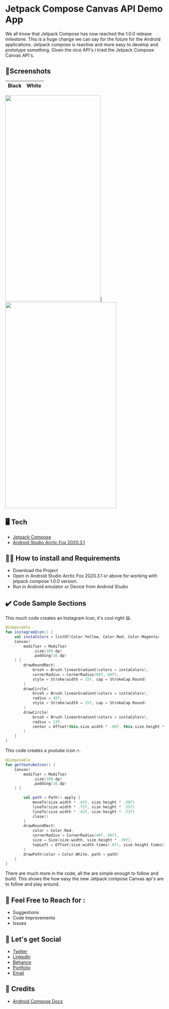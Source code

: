 # Jetpack Compose Canvas API Demo App
We all know that Jetpack Compose has now reached the 1.0.0 release milestone. This is a huge change we can say for the future for the Android applications. 
Jetpack compose is reactive and more easy to develop and prototype something. 
Given the nice API's i tried the Jetpack Compose Canvas API's.

## 📱Screenshots
Black | White
------------ | -------------
<img src="https://github.com/worstkiller/jetpackcompose_canvas_icon_pack
/blob/master/screenshots/black_2.jpg" height="649" width="300">|<img src="https://github.com/worstkiller/jetpackcompose_canvas_icon_pack
/blob/master/screenshots/white_1.jpg.jpg" height="649" width="350">

## 🖥️ Tech
- [Jetpack Compose](https://developer.android.com/jetpack/compose)
- [Android Studio Arctic Fox 2020.3.1](https://android-developers.googleblog.com/2021/05/android-studio-arctic-fox-beta.html)


## 👩‍💻 How to install and Requirements
- Download the Project
- Open in Android Studio Arctic Fox 2020.3.1 or above for working with jetpack compose 1.0.0 version.
- Run in Android emulator or Device from Android Studio


## ✔️ Code Sample Sections
This much code creates an Instagram Icon, it's cool right 😃.
```kotlin
@Composable
fun instagramIcon() {
    val instaColors = listOf(Color.Yellow, Color.Red, Color.Magenta)
    Canvas(
        modifier = Modifier
            .size(100.dp)
            .padding(16.dp)
    ) {
        drawRoundRect(
            brush = Brush.linearGradient(colors = instaColors),
            cornerRadius = CornerRadius(60f, 60f),
            style = Stroke(width = 15f, cap = StrokeCap.Round)
        )
        drawCircle(
            brush = Brush.linearGradient(colors = instaColors),
            radius = 45f,
            style = Stroke(width = 15f, cap = StrokeCap.Round)
        )
        drawCircle(
            brush = Brush.linearGradient(colors = instaColors),
            radius = 13f,
            center = Offset(this.size.width * .80f, this.size.height * 0.20f),
        )
    }
}
```

This code creates a youtube icon 🔥.
```kotlin
@Composable
fun getYoutubeIcon() {
    Canvas(
        modifier = Modifier
            .size(100.dp)
            .padding(16.dp)
    ) {

        val path = Path().apply {
            moveTo(size.width * .43f, size.height * .38f)
            lineTo(size.width * .72f, size.height * .55f)
            lineTo(size.width * .43f, size.height * .73f)
            close()
        }
        drawRoundRect(
            color = Color.Red,
            cornerRadius = CornerRadius(40f, 40f),
            size = Size(size.width, size.height * .70f),
            topLeft = Offset(size.width.times(.0f), size.height.times(.20f))
        )
        drawPath(color = Color.White, path = path)
    }
}    
```
There are much more in the code, all the are simple enough to follow and build. This shows the how easy the new Jetpack compose Canvas api's are to follow and play around.


## 💁 Feel Free to Reach for :
 * Suggestions
 * Code Improvements
 * Issues


## 🤝 Let's get Social
 * [Twitter](https://twitter.com/vikaskum09)
 * [LinkedIn](https://www.linkedin.com/in/vikaskumar09/)
 * [Behance](https://www.behance.net/vikaskum)
 * [Portfolio](https://vikas.dev)
 * [Email](mailto:contactvikasrajput@gmail.com)


## 🙏 Credits
- [Android Compose Docs](https://developer.android.com/jetpack/compose)

